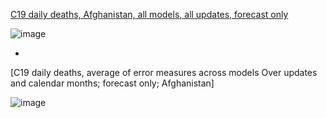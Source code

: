 [C19 daily deaths, Afghanistan, all models, all updates, forecast only](https://github.com/pourmalek/CovidLongitudinalResults/blob/main/results/countries/Afghanistan/graph%2002%20Afghanistan%20ALL%20MODELS%20C19%20daily%20deaths%20all%20updates.pdf)

![image](https://github.com/pourmalek/CovidLongitudinalResults/assets/30849720/31f26789-3d12-49ec-a54e-c9cc2f38c306)

*

[C19 daily deaths, average of error measures across models 
Over updates and calendar months; forecast only; Afghanistan]

![image](https://github.com/pourmalek/CovidLongitudinalResults/assets/30849720/2961e26e-0ae8-461c-80d7-907485b0cfdd)
